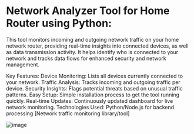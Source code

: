 <h1>
Network Analyzer Tool for Home Router using Python:</h1>

This tool monitors incoming and outgoing network traffic on your home network router, providing real-time insights into connected devices, as well as data transmission activity. It helps identify who is connected to your network and tracks data flows for enhanced security and network management.

Key Features:
Device Monitoring: Lists all devices currently connected to your network.
Traffic Analysis: Tracks incoming and outgoing traffic per device.
Security Insights: Flags potential threats based on unusual traffic patterns.
Easy Setup: Simple installation process to get the tool running quickly.
Real-time Updates: Continuously updated dashboard for live network monitoring.
Technologies Used:
Python/Node.js for backend processing
[Network traffic monitoring library/tool]

![image](https://github.com/user-attachments/assets/eff15cc1-e1d5-493b-9cc7-c8e7fd7d6fa0)


